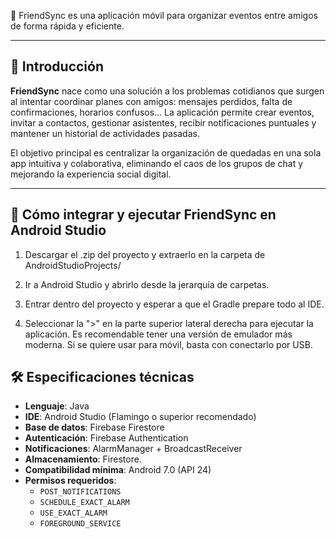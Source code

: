 📱 FriendSync es una aplicación móvil para organizar eventos entre amigos de forma rápida y eficiente.

---

## 🧭 Introducción

**FriendSync** nace como una solución a los problemas cotidianos que surgen al intentar coordinar planes con amigos: mensajes perdidos, falta de confirmaciones, horarios confusos... La aplicación permite crear eventos, invitar a contactos, gestionar asistentes, recibir notificaciones puntuales y mantener un historial de actividades pasadas.

El objetivo principal es centralizar la organización de quedadas en una sola app intuitiva y colaborativa, eliminando el caos de los grupos de chat y mejorando la experiencia social digital.

---

## 🚀 Cómo integrar y ejecutar FriendSync en Android Studio

1. Descargar el .zip del proyecto y extraerlo en la carpeta de AndroidStudioProjects/

2. Ir a Android Studio y abrirlo desde la jerarquía de carpetas.

3. Entrar dentro del proyecto y esperar a que el Gradle prepare todo al IDE.

4. Seleccionar la ">" en la parte superior lateral derecha para ejecutar la aplicación. Es recomendable tener una versión de emulador más moderna. Si se quiere usar para móvil, basta con conectarlo por USB.

## 🛠️ Especificaciones técnicas

- **Lenguaje**: Java
- **IDE**: Android Studio (Flamingo o superior recomendado)
- **Base de datos**: Firebase Firestore
- **Autenticación**: Firebase Authentication
- **Notificaciones**: AlarmManager + BroadcastReceiver
- **Almacenamiento**: Firestore.
- **Compatibilidad mínima**: Android 7.0 (API 24)
- **Permisos requeridos**:
  - `POST_NOTIFICATIONS`
  - `SCHEDULE_EXACT_ALARM`
  - `USE_EXACT_ALARM`
  - `FOREGROUND_SERVICE`
